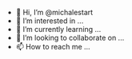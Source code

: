 - 👋 Hi, I’m @michalestart
- 👀 I’m interested in ...
- 🌱 I’m currently learning ...
- 💞️ I’m looking to collaborate on ...
- 📫 How to reach me ...

<!---
michalestart/michalestart is a ✨ special ✨ repository because its `README.md` (this file) appears on your GitHub profile.
You can click the Preview link to take a look at your changes.
--->
